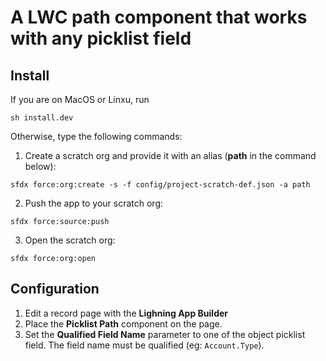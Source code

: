 # A LWC path component that works with any picklist field


## Install
If you are on MacOS or Linxu, run

```
sh install.dev
```

Otherwise, type the following commands:


1. Create a scratch org and provide it with an alias (**path** in the command below):

```
sfdx force:org:create -s -f config/project-scratch-def.json -a path
```

2. Push the app to your scratch org:

```
sfdx force:source:push
```

3. Open the scratch org:

```
sfdx force:org:open
```

## Configuration
1. Edit a record page with the **Lighning App Builder**
1. Place the **Picklist Path** component on the page.
2. Set the **Qualified Field Name** parameter to one of the object picklist field. The field name must be qualified (eg: `Account.Type`).